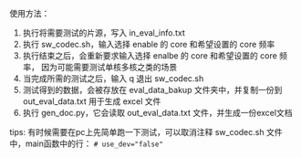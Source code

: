 使用方法：
1. 执行将需要测试的片源，写入 in_eval_info.txt
2. 执行 sw_codec.sh，输入选择 enable 的 core 和希望设置的 core 频率
3. 执行结束之后，会重新要求输入选择 enalbe 的 core 和希望设置的 core 频率，
   因为可能需要测试单核多核之类的场景
4. 当完成所需的测试之后，输入 q 退出 sw_codec.sh
5. 测试得到的数据，会被存放在 eval_data_bakup 文件夹中，并复制一份到
   out_eval_data.txt 用于生成 excel 文件
6. 执行 gen_doc.py，它会读取 out_eval_data.txt 文件，并生成一份excel文档

tips:
有时候需要在pc上先简单跑一下测试，可以取消注释 sw_codec.sh 文件中，main函数中的行：
`# use_dev="false"`
